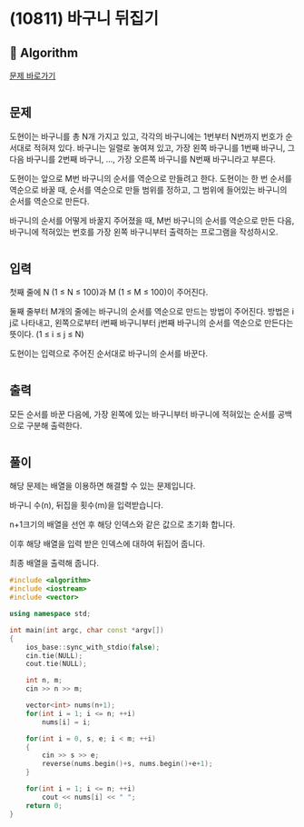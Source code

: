 # (10811) 바구니 뒤집기
## :100: Algorithm
[문제 바로가기](https://www.acmicpc.net/problem/10811)
#
## 문제
도현이는 바구니를 총 N개 가지고 있고, 각각의 바구니에는 1번부터 N번까지 번호가 순서대로 적혀져 있다. 바구니는 일렬로 놓여져 있고, 가장 왼쪽 바구니를 1번째 바구니, 그 다음 바구니를 2번째 바구니, ..., 가장 오른쪽 바구니를 N번째 바구니라고 부른다. 

도현이는 앞으로 M번 바구니의 순서를 역순으로 만들려고 한다. 도현이는 한 번 순서를 역순으로 바꿀 때, 순서를 역순으로 만들 범위를 정하고, 그 범위에 들어있는 바구니의 순서를 역순으로 만든다.

바구니의 순서를 어떻게 바꿀지 주어졌을 때, M번 바구니의 순서를 역순으로 만든 다음, 바구니에 적혀있는 번호를 가장 왼쪽 바구니부터 출력하는 프로그램을 작성하시오.
#
## 입력
첫째 줄에 N (1 ≤ N ≤ 100)과 M (1 ≤ M ≤ 100)이 주어진다.

둘째 줄부터 M개의 줄에는 바구니의 순서를 역순으로 만드는 방법이 주어진다. 방법은 i j로 나타내고, 왼쪽으로부터 i번째 바구니부터 j번째 바구니의 순서를 역순으로 만든다는 뜻이다. (1 ≤ i ≤ j ≤ N)

도현이는 입력으로 주어진 순서대로 바구니의 순서를 바꾼다.
#
## 출력
모든 순서를 바꾼 다음에, 가장 왼쪽에 있는 바구니부터 바구니에 적혀있는 순서를 공백으로 구분해 출력한다.
#
## 풀이
해당 문제는 배열을 이용하면 해결할 수 있는 문제입니다.

바구니 수(n), 뒤집을 횟수(m)을 입력받습니다.  

n+1크기의 배열을 선언 후 해당 인덱스와 같은 값으로 초기화 합니다.  

이후 해당 배열을 입력 받은 인덱스에 대하여 뒤집어 줍니다.

최종 배열을 출력해 줍니다.

```cpp
#include <algorithm>
#include <iostream>
#include <vector>

using namespace std;

int main(int argc, char const *argv[])
{
    ios_base::sync_with_stdio(false);
    cin.tie(NULL);
    cout.tie(NULL);

    int n, m;
    cin >> n >> m;

    vector<int> nums(n+1);
    for(int i = 1; i <= n; ++i)
        nums[i] = i;

    for(int i = 0, s, e; i < m; ++i)
    {
        cin >> s >> e;
        reverse(nums.begin()+s, nums.begin()+e+1);
    }

    for(int i = 1; i <= n; ++i)
        cout << nums[i] << " ";
    return 0;
}
```